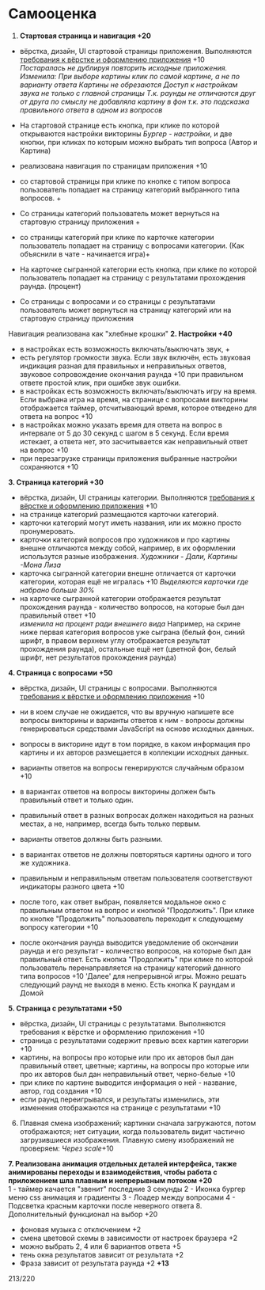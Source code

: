 
# Самооценка

1. **Стартовая страница и навигация +20**

- вёрстка, дизайн, UI стартовой страницы приложения. Выполняются [требования к вёрстке и оформлению приложения](https://github.com/rolling-scopes-school/tasks/blob/master/tasks/art-quiz/art-quiz.md#требования-к-вёрстке-и-оформлению-приложения) +10   
   _Постаралась не дублируя повторить  исходные приложения. 
Изменила:
  При выборе картины клик по самой картине, а не по варианту ответа
  Картины не обрезаются
  Доступ к настройкам звука не только с главной страницы
  Т.к. раунды не отличаются друг от друга по смыслу не добавляла картину в фон т.к. это подсказка правильного ответа в одном из вопросов_

- На стартовой странице есть кнопка, при клике по которой открываются настройки викторины _Бургер - настройки_, и две кнопки, при кликах по которым можно выбрать тип вопроса (Автор и Картина)
- реализована навигация по страницам приложения +10
- со стартовой страницы при клике по кнопке с типом вопроса пользователь попадает на страницу категорий выбранного типа вопросов. + 
- Со страницы категорий пользователь может вернуться на стартовую страницу приложения +
- со страницы категорий при клике по карточке категории пользователь попадает на страницу с вопросами категории. (Как объяснили в чате - начинается игра)+ 
- На карточке сыгранной категории есть кнопка, при клике по которой пользователь попадает  на страницу с результатами прохождения раунда. (процент)
- Со страницы с вопросами и со страницы с результатами пользователь может вернуться на страницу категорий или на стартовую страницу приложения 

Навигация реализована как "хлебные крошки"
**2. Настройки +40** 

- в настройках есть возможность включать/выключать звук, +
- есть регулятор громкости звука. Если звук включён, есть звуковая индикация разная для правильных и неправильных ответов, звуковое сопровождение окончания раунда +10
   при правильном ответе простой клик, при ошибке звук ошибки. 
- в настройках есть возможность включать/выключать игру на время. Если выбрана игра на время, на странице с вопросами викторины отображается таймер, отсчитывающий время, которое отведено для ответа на вопрос +10
- в настройках можно указать время для ответа на вопрос в интервале от 5 до 30 секунд с шагом в 5 секунд. Если время истекает, а ответа нет, это засчитывается как неправильный ответ на вопрос +10
- при перезагрузке страницы приложения выбранные настройки сохраняются +10

**3. Страница категорий +30**  

- вёрстка, дизайн, UI страницы категории. Выполняются [требования к вёрстке и оформлению приложения](https://github.com/rolling-scopes-school/tasks/blob/master/tasks/art-quiz/art-quiz.md#требования-к-вёрстке-и-оформлению-приложения) +10
- на странице категорий размещаются карточки категорий.
- карточки категорий могут иметь названия, или их можно просто пронумеровать.  
- карточки категорий вопросов про художников и про картины внешне отличаются между собой, например, в их оформлении использутся разные изображения. _Художники - Дали, Картины -Мона Лиза_
- карточка сыгранной категории внешне отличается от карточки категории, которая ещё не игралась +10
   _Выделяются карточки где набрано больше 30%_
- на карточке сыгранной категории отображается результат прохождения раунда - количество вопросов, на которые был дан правильный ответ +10  
   _изменила на процент ради внешнего вида_
   Например, на скрине ниже первая категория вопросов уже сыграна (белый фон, синий шрифт, в правом верхнем углу отображается результат прохождения раунда), остальные ещё нет (цветной фон, белый шрифт, нет результатов прохождения раунда)  

**4. Страница с вопросами +50**

- вёрстка, дизайн, UI страницы с вопросами. Выполняются [требования к вёрстке и оформлению приложения](https://github.com/rolling-scopes-school/tasks/blob/master/tasks/art-quiz/art-quiz.md#требования-к-вёрстке-и-оформлению-приложения) +10  
- ни в коем случае не ожидается, что вы вручную напишете все вопросы викторины и варианты ответов к ним - вопросы должны генерироваться средствами JavaScript на основе исходных данных.  
- вопросы в викторине идут в том порядке, в каком информация про картины и их авторов размещается в коллекции исходных данных.  

- варианты ответов на вопросы генерируются случайным образом +10   
- в вариантах ответов на вопросы викторины должен быть правильный ответ и только один.  
- правильный ответ в разных вопросах должен находиться на разных местах, а не, например, всегда быть только первым.  
- варианты ответов должны быть разными.  
- в вариантах ответов не должны повторяться картины одного и того же художника.  
- правильным и неправильным ответам пользователя соответствуют индикаторы разного цвета +10
- после того, как ответ выбран, появляется модальное окно с правильным ответом на вопрос и кнопкой "Продолжить". При клике по кнопке "Продолжить" пользователь переходит к следующему вопросу категории +10
- после окончания раунда выводится уведомление об окончании раунда и его результат - количество вопросов, на которые был дан правильный ответ. Есть кнопка "Продолжить" при клике по которой пользователь перенаправляется на страницу категорий данного типа вопросов +10
   'Далее' для непрерывной игры. Можно решать следующий раунд не выходя в меню. Есть кнопка К раундам и Домой
  
**5. Страница с результатами +50**

- вёрстка, дизайн, UI страницы с результатами. Выполняются требования к вёрстке и оформлению приложения +10
- страница с результатами содержит превью всех картин категории +10
- картины, на вопросы про которые или про их авторов был дан правильный ответ, цветные; картины, на вопросы про которые или про их авторов был дан неправильный ответ, черно-белые +10
- при клике по картине выводится информация о ней - название, автор, год создания +10
- если раунд переигрывался, и результаты изменились, эти изменения отображаются на странице с результатами +10

6. Плавная смена изображений; картинки сначала загружаются, потом отображаются; нет ситуации, когда пользователь видит частично загрузившиеся изображения. Плавную смену изображений не проверяем: _Через scale_+10

**7. Реализована анимация отдельных деталей интерфейса, также анимированы переходы и взаимодействия, чтобы работа с приложением шла плавным и непрерывным потоком +20**  
1 - таймер качается "звенит" последние 3 секунды
2 - Иконка бургер меню css анимация и градиенты
3 - Лоадер между вопросами
4 - Подсветка красным карточки после неверного ответа
8. Дополнительный функционал на выбор +20
- фоновая музыка с отключением +2
- смена цветовой схемы в зависимости от настроек браузера +2
- можно выбрать 2, 4 или 6 вариантов ответа   +5
- тень окна результатов зависит от результата +2
- Фраза зависит от результата раунда +2
 **+13**

 213/220